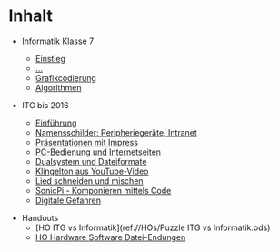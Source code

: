 # Inhalt
* Informatik Klasse 7
    * [Einstieg](Einstieg.md)
    * [...](Einstieg.md)
    * [Grafikcodierung](Grafikcodierung.md)
    * [Algorithmen](algorithmen.md)

* ITG bis 2016
    * [Einführung](README.md)
    * [Namensschilder: Peripheriegeräte, Intranet](Klasse_7/01_Namensschilder_Peripheriegeraete_Intranet.md)
    * [Präsentationen mit Impress](Klasse_7/02_Praesentationen_mit_Impress.md)
    * [PC-Bedienung und Internetseiten](Klasse_7/03_PC-Bedienung_Internetseiten.md)
    * [Dualsystem und Dateiformate](Klasse_7/04_Dualsystem_Dateien.md)
    * [Klingelton aus YouTube-Video](Klasse_7/05_Klingelton_aus_YouTube-Video.md)
    * [Lied schneiden und mischen](Klasse_7/06_Lied_schneiden_und_mischen.md)
    * [SonicPi - Komponieren mittels Code](Klasse_7/07_SonicPi.md)
    * [Digitale Gefahren](Klasse_7/08_Digitale_Gefahren.md)

+ Handouts
    + [HO ITG vs Informatik](ref://HOs/Puzzle ITG vs Informatik.ods)
    + [HO Hardware Software Datei-Endungen](Klasse_7/HO_Hardware_Software_Datei-Endungen.md)
